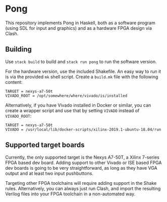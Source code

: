 # Pong

This repository implements Pong in Haskell, both as a software program
(using SDL for input and graphics) and as a hardware FPGA design via
Clash.

## Building

Use `stack build` to build and `stack run pong` to run the software
version.

For the hardware version, use the included Shakefile. An easy way to
run it is via the provided `mk` shell script. Create a `build.mk` file
with the following content:

    TARGET = nexys-a7-50t
    VIVADO_ROOT = /opt/somewhere/where/vivado/is/installed
    
Alternatively, if you have Vivado installed in Docker or similar, you
can create a wrapper script and use that by setting `VIVADO` instead
of `VIVADO_ROOT`:

    TARGET = nexys-a7-50t
    VIVADO = /usr/local/lib/docker-scripts/xilinx-2019.1-ubuntu-18.04/run

## Supported target boards

Currently, the only supported target is the Nexys A7-50T, a Xilinx
7-series FPGA based dev board. Adding support to other Vivado or ISE
based FPGA dev boards is going to be very straightforward, as long as
they have VGA output and at least two input pushbuttons. 

Targeting other FPGA toolchains will require adding support in the
Shake rules. Alternatively, you can always just run Clash, and import
the resulting Verilog files into your FPGA toolchain in a
non-automated way.
